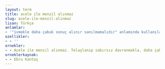 ```yaml
---
layout: term
title: acele ile menzil alınmaz
slug: acele-ile-menzil-alinmaz
lisan: Türkçe
anlamlar:
- '"ivmekle daha çabuk sonuç alınır sanılmamalıdır" anlamında kullanılan bir söz'
ozellikler:
- - ''
ornekler:
- - Acele ile menzil alınmaz. Telaşlanıp sabırsız davranmakla, daha çabuk sonuç alacağımız, başarı kazanacağımız sanılmamalıdır.
orneklerkaynak:
- - Ebru Kantaş
---
```

